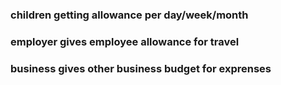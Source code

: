 

### children getting allowance per day/week/month
### employer gives employee allowance for travel
### business gives other business budget for exprenses

